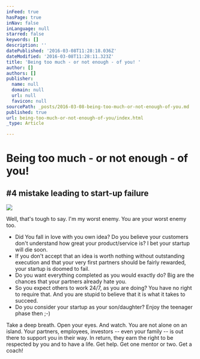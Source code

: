 ```yaml
---
inFeed: true
hasPage: true
inNav: false
inLanguage: null
starred: false
keywords: []
description: ''
datePublished: '2016-03-08T11:28:18.036Z'
dateModified: '2016-03-08T11:28:11.323Z'
title: 'Being too much - or not enough - of you! '
author: []
authors: []
publisher:
  name: null
  domain: null
  url: null
  favicon: null
sourcePath: _posts/2016-03-08-being-too-much-or-not-enough-of-you.md
published: true
url: being-too-much-or-not-enough-of-you/index.html
_type: Article

---
```

# Being too much - or not enough - of you!

## \#4 mistake leading to start-up failure
![](https://the-grid-user-content.s3-us-west-2.amazonaws.com/8273d30a-b91a-4fd1-b3b5-c9d4439122c6.jpg)

Well, that's tough to say. I'm my worst enemy. You are your worst enemy too.

- Did You fall in love with you own idea? Do you believe your customers don't understand how great your product/service is? I bet your startup will die soon.  
- If you don't accept that an idea is worth nothing without outstanding execution and that your very first partners should be fairly rewarded, your startup is doomed to fail.  
- Do you want everything completed as you would exactly do? Big are the chances that your partners already hate you.  
- So you expect others to work 24/7, as you are doing? You have no right to require that. And you are stupid to believe that it is what it takes to succeed.  
- Do you consider your startup as your son/daughter? Enjoy the teenager phase then ;-)

Take a deep breath. Open your eyes. And watch. You are not alone on an island. Your partners, employees, investors -- even your family -- is out there to support you in their way. In return, they earn the right to be respected by you and to have a life. Get help. Get one mentor or two. Get a coach!